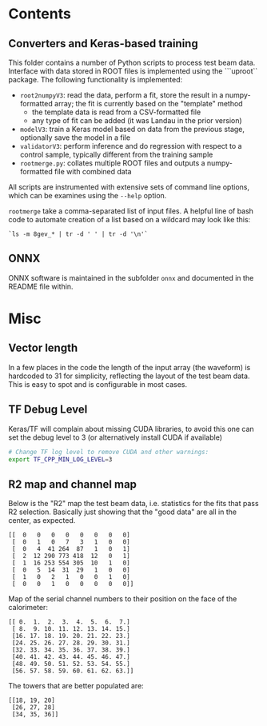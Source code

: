 # Contents

## Converters and Keras-based training

This folder contains a number of Python scripts to process test beam data.
Interface with data stored in ROOT files is implemented using the ```uproot``
package. The following functionality is implemented:

* `root2numpyV3`: read the data, perform a fit, store the result in a
numpy-formatted array; the fit is currently based on the "template" method
   * the template data is read from a CSV-formatted file
   * any type of fit can be added (it was Landau in the prior version)
* `modelV3`: train a Keras model based on data from the previous stage, optionally
save the model in a file
* `validatorV3`: perform inference and do regression with respect to a control sample,
typically different from the training sample
* `rootmerge.py`: collates multiple ROOT files and outputs a numpy-formatted file
with combined data

All scripts are instrumented with extensive sets of command line options, which can
be examines using the `--help` option.

`rootmerge` take a comma-separated list of input files. A helpful line of bash
code to automate creation of a list based on a wildcard may look like this:

```
`ls -m 8gev_* | tr -d ' ' | tr -d '\n'`
```

## ONNX

ONNX software is maintained in the subfolder `onnx` and documented in the README file
within.

# Misc

## Vector length

In a few places in the code the length of the input array (the waveform) is hardcoded
to 31 for simplicity, reflecting the layout of the test beam data.
This is easy to spot and is configurable in most cases.


## TF Debug Level

Keras/TF will complain about missing CUDA libraries, to avoid
this one can set the debug level to 3 (or alternatively install
CUDA if available)

```bash
# Change TF log level to remove CUDA and other warnings:
export TF_CPP_MIN_LOG_LEVEL=3
```

## R2 map and channel map

Below is the "R2" map the test beam data, i.e. statistics
for the fits that pass R2 selection. Basically just showing
that the "good data" are all in the center, as expected.

```
[[  0   0   0   0   0   0   0   0]
 [  0   1   0   7   3   1   0   0]
 [  0   4  41 264  87   1   0   1]
 [  2  12 290 773 418  12   0   1]
 [  1  16 253 554 305  10   1   0]
 [  0   5  14  31  29   1   0   0]
 [  1   0   2   1   0   0   1   0]
 [  0   0   1   0   0   0   0   0]]
```

Map of the serial channel numbers to their
position on the face of the calorimeter:

```
[[ 0.  1.  2.  3.  4.  5.  6.  7.]
 [ 8.  9. 10. 11. 12. 13. 14. 15.]
 [16. 17. 18. 19. 20. 21. 22. 23.]
 [24. 25. 26. 27. 28. 29. 30. 31.]
 [32. 33. 34. 35. 36. 37. 38. 39.]
 [40. 41. 42. 43. 44. 45. 46. 47.]
 [48. 49. 50. 51. 52. 53. 54. 55.]
 [56. 57. 58. 59. 60. 61. 62. 63.]]
```

The towers that are better populated are:

```
[[18, 19, 20]
 [26, 27, 28]
 [34, 35, 36]]
```
